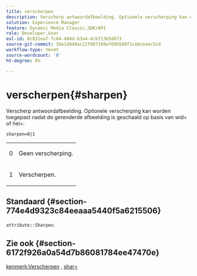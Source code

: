 ```yaml
---
title: verscherpen
description: Verscherp antwoordafbeelding. Optionele verscherping kan worden toegepast nadat de gerenderde afbeelding is geschaald op basis van wid= of hei=.
solution: Experience Manager
feature: Dynamic Media Classic,SDK/API
role: Developer,User
exl-id: 0c831ea7-fc64-484d-b3a4-4cb713b5d873
source-git-commit: 3be1d948ac22f907169ef09b509f1cebceaec5c4
workflow-type: tm+mt
source-wordcount: '0'
ht-degree: 0%

---
```


# verscherpen{#sharpen}

Verscherp antwoordafbeelding. Optionele verscherping kan worden toegepast nadat de gerenderde afbeelding is geschaald op basis van wid= of hei=.

`sharpen=0|1`

<table id="simpletable_E14B914834A241BA8B5FC42F07D34EEB"> 
 <tr class="strow"> 
  <td class="stentry"> <p>0 </p></td> 
  <td class="stentry"> <p>Geen verscherping. </p></td> 
 </tr> 
 <tr class="strow"> 
  <td class="stentry"> <p>1 </p></td> 
  <td class="stentry"> <p>Verscherpen. </p></td> 
 </tr> 
</table>

## Standaard {#section-774e4d9323c84eeaaa5440f5a6215506}

`attribute::Sharpen`.

## Zie ook {#section-6172f926a0a54d7b86081784ee47470e}

[kenmerk:Verscherpen](../../../../../ir-api/material-cat/image-rendering-api-ref/c-ir-material-catalog/c-ir-attributes-reference/r-ir-cat-sharpen.md#reference-18df922f3a3f403a97ccaaa15042e30a) , [shar=](../../../../../ir-api/http-protocol/image-rendering-api-ref/c-ir-http-protocol-ref/c-ir-http-protocol-command-reference/r-ir-http-sharp.md#reference-acdd87f6b5de4e3a85e5d3c03022a35a)
